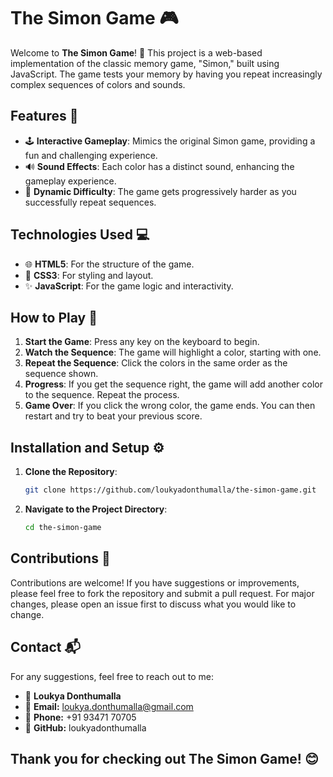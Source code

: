 # The Simon Game 🎮

Welcome to **The Simon Game**! 🎉 This project is a web-based implementation of the classic memory game, "Simon," built using JavaScript. The game tests your memory by having you repeat increasingly complex sequences of colors and sounds.

## Features 🌟

- 🕹️ **Interactive Gameplay**: Mimics the original Simon game, providing a fun and challenging experience.
- 🔊 **Sound Effects**: Each color has a distinct sound, enhancing the gameplay experience.
- 🔄 **Dynamic Difficulty**: The game gets progressively harder as you successfully repeat sequences.

## Technologies Used 💻

- 🌐 **HTML5**: For the structure of the game.
- 🎨 **CSS3**: For styling and layout.
- ✨ **JavaScript**: For the game logic and interactivity.

## How to Play 🎯

1. **Start the Game**: Press any key on the keyboard to begin.
2. **Watch the Sequence**: The game will highlight a color, starting with one.
3. **Repeat the Sequence**: Click the colors in the same order as the sequence shown.
4. **Progress**: If you get the sequence right, the game will add another color to the sequence. Repeat the process.
5. **Game Over**: If you click the wrong color, the game ends. You can then restart and try to beat your previous score.

## Installation and Setup ⚙️

1. **Clone the Repository**:
   ```bash
   git clone https://github.com/loukyadonthumalla/the-simon-game.git
2. **Navigate to the Project Directory**:
   ```bash
   cd the-simon-game

## Contributions 🤝

Contributions are welcome! If you have suggestions or improvements, please feel free to fork the repository and submit a pull request. For major changes, please open an issue first to discuss what you would like to change.

## Contact 📬

For any suggestions, feel free to reach out to me:

- 👩 **Loukya Donthumalla**
- 📧 **Email:** loukya.donthumalla@gmail.com
- 📱 **Phone:** +91 93471 70705
- 🐙 **GitHub:** loukyadonthumalla

## Thank you for checking out The Simon Game! 😊
